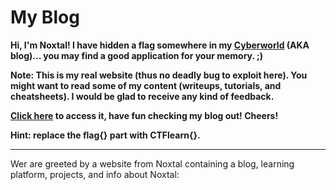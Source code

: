 # My Blog

**Hi, I'm Noxtal! I have hidden a flag somewhere in my [Cyberworld](https://noxtal.com/) (AKA blog)... you may find a good application for your memory. ;)**

**Note: This is my real website (thus no deadly bug to exploit here). You might want to read some of my content (writeups, tutorials, and cheatsheets). I would be glad to receive any kind of feedback.**

**[Click here](https://noxtal.com/) to access it, have fun checking my blog out! Cheers!**

**Hint: replace the flag{} part with CTFlearn{}.**

---

Wer are greeted by a website from Noxtal containing a blog, learning platform, projects, and info about Noxtal:



